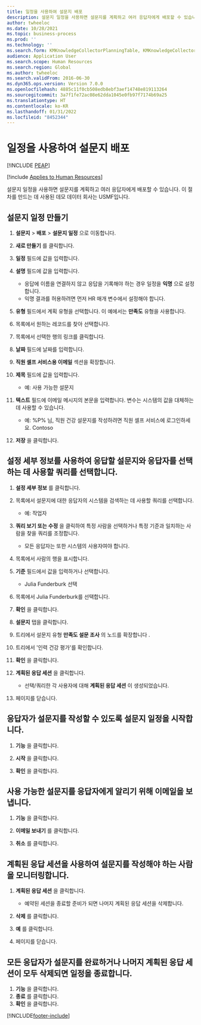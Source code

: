 ```yaml
---
title: 일정을 사용하여 설문지 배포
description: 설문지 일정을 사용하면 설문지를 계획하고 여러 응답자에게 배포할 수 있습니다.
author: twheeloc
ms.date: 10/28/2021
ms.topic: business-process
ms.prod: ''
ms.technology: ''
ms.search.form: KMKnowledgeCollectorPlanningTable, KMKnowledgeCollectorPlanningMulti, SysQueryForm, HcmPersonLookup, KMKnowledgeCollectorPlanning, HcmLearningWorkspace
audience: Application User
ms.search.scope: Human Resources
ms.search.region: Global
ms.author: twheeloc
ms.search.validFrom: 2016-06-30
ms.dyn365.ops.version: Version 7.0.0
ms.openlocfilehash: 4885c11f0cb508edb8ebf3aef14748e819113264
ms.sourcegitcommit: 3a7f1fe72ac08e62dda1045e0fb97f7174b69a25
ms.translationtype: HT
ms.contentlocale: ko-KR
ms.lasthandoff: 01/31/2022
ms.locfileid: "8452344"
---
```

# <a name="distribute-questionnaires-using-scheduling"></a>일정을 사용하여 설문지 배포


[!INCLUDE [PEAP](../includes/peap-1.md)]

[!include [Applies to Human Resources](../includes/applies-to-hr.md)]

설문지 일정을 사용하면 설문지를 계획하고 여러 응답자에게 배포할 수 있습니다. 이 절차를 만드는 데 사용된 데모 데이터 회사는 USMF입니다.

## <a name="create-a-questionnaire-schedule"></a>설문지 일정 만들기

1. **설문지** > **배포** > **설문지 일정** 으로 이동합니다.

2. **새로 만들기** 를 클릭합니다.

3. **일정** 필드에 값을 입력합니다.

4. **설명** 필드에 값을 입력합니다.
    * 응답에 이름을 연결하지 않고 응답을 기록해야 하는 경우 일정을 **익명** 으로 설정합니다.  
    * 익명 결과를 허용하려면 먼저 HR 매개 변수에서 설정해야 합니다.  

5. **유형** 필드에서 계획 유형을 선택합니다.  이 예에서는 **만족도** 유형을 사용합니다.

6. 목록에서 원하는 레코드를 찾아 선택합니다.

7. 목록에서 선택한 행의 링크를 클릭합니다.

8. **날짜** 필드에 날짜를 입력합니다.

9. **직원 셀프 서비스용 이메일** 섹션을 확장합니다.

10. **제목** 필드에 값을 입력합니다.

    * 예: 사용 가능한 설문지  

11. **텍스트** 필드에 이메일 메시지의 본문을 입력합니다. 변수는 시스템의 값을 대체하는 데 사용할 수 있습니다.

    * 예: %P% 님, 직원 건강 설문지를 작성하려면 직원 셀프 서비스에 로그인하세요.  Contoso  

12. **저장** 을 클릭합니다.

## <a name="use-the-setup-details-to-select-the-questionnaires-to-be-answered-as-well-as-any-queries-to-use-to-select-respondents"></a>설정 세부 정보를 사용하여 응답할 설문지와 응답자를 선택하는 데 사용할 쿼리를 선택합니다.

1. **설정 세부 정보** 를 클릭합니다.

2. 목록에서 설문지에 대한 응답자의 시스템을 검색하는 데 사용할 쿼리를 선택합니다.

    * 예: 작업자  

3. **쿼리 보기 또는 수정** 을 클릭하여 특정 사람을 선택하거나 특정 기준과 일치하는 사람을 찾을 쿼리를 조정합니다.

    * 모든 응답자는 또한 시스템의 사용자여야 합니다.  

4. 목록에서 사람의 행을 표시합니다.

5. **기준** 필드에서 값을 입력하거나 선택합니다.

    * Julia Funderburk 선택  

6. 목록에서 Julia Funderburk를 선택합니다.

7. **확인** 을 클릭합니다.

8. **설문지** 탭을 클릭합니다.

9. 트리에서 설문지 유형 **만족도 설문 조사** 의 노드를 확장합니다 .

10. 트리에서 '인력 건강 평가'를 확인합니다.

11. **확인** 을 클릭합니다.

12. **계획된 응답 세션** 을 클릭합니다.

    * 선택/쿼리한 각 사용자에 대해 **계획된 응답 세션** 이 생성되었습니다.  

13. 페이지를 닫습니다.

## <a name="start-the-questionnaire-schedule-in-order-to-make-the-questionnaire-available-for-respondents-to-complete"></a>응답자가 설문지를 작성할 수 있도록 설문지 일정을 시작합니다.

1. **기능** 을 클릭합니다.

2. **시작** 을 클릭합니다.

3. **확인** 을 클릭합니다.

## <a name="send-the-email-to-inform-respondents-of-the-available-questionnaire"></a>사용 가능한 설문지를 응답자에게 알리기 위해 이메일을 보냅니다.

1. **기능** 을 클릭합니다.

2. **이메일 보내기** 를 클릭합니다.

3. **취소** 를 클릭합니다.

## <a name="use-planned-answer-sessions-to-monitor-who-needs-to-complete-the-questionnaire"></a>계획된 응답 세션을 사용하여 설문지를 작성해야 하는 사람을 모니터링합니다.

1. **계획된 응답 세션** 을 클릭합니다.

    * 예약된 세션을 종료할 준비가 되면 나머지 계획된 응답 세션을 삭제합니다.  

2. **삭제** 를 클릭합니다.

3. **예** 를 클릭합니다.

4. 페이지를 닫습니다.

## <a name="end-the-schedule-when-all-respondents-have-completed-the-questionnaire-andor-all-remaining-planned-answer-sessions-have-been-deleted"></a>모든 응답자가 설문지를 완료하거나 나머지 계획된 응답 세션이 모두 삭제되면 일정을 종료합니다.

1. **기능** 을 클릭합니다.
2. **종료** 를 클릭합니다.
3. **확인** 을 클릭합니다.



[!INCLUDE[footer-include](../includes/footer-banner.md)]
